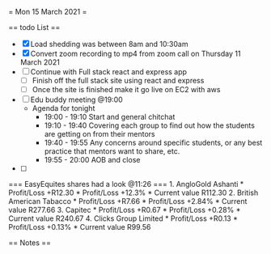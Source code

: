 = Mon 15 March 2021 =

== todo List ==
- [X] Load shedding was between 8am and 10:30am
- [X] Convert zoom recording to mp4 from zoom call on Thursday 11 March 2021
- [ ] Continue with Full stack react and express app
	- [ ] Finish off the full stack site using react and express
	- [ ] Once the site is finished make it go live on EC2 with aws
- [ ] Edu buddy meeting @19:00
	- Agenda for tonight
		* 19:00 - 19:10
			Start and general chitchat
		* 19:10 - 19:40
			Covering each group to find out how the students are getting on from their mentors
		* 19:40 - 19:55
			Any concerns around specific students, or any best practice that mentors want to share, etc.
		* 19:55 - 20:00
			AOB and close
- [ ] 

=== EasyEquites shares had a look @11:26 ===
	1. AngloGold Ashanti
		* Profit/Loss +R12.30
		* Profit/Loss +12.3%
		* Current value R112.30
	2. British American Tabacco
		* Profit/Loss +R7.66
		* Profit/Loss +2.84%
		* Current value R277.66
	3. Capitec
		* Profit/Loss +R0.67
		* Profit/Loss +0.28%
		* Current value R240.67
	4. Clicks Group Limited
		* Profit/Loss +R0.13
		* Profit/Loss +0.13%
		* Current value R99.56

== Notes ==

